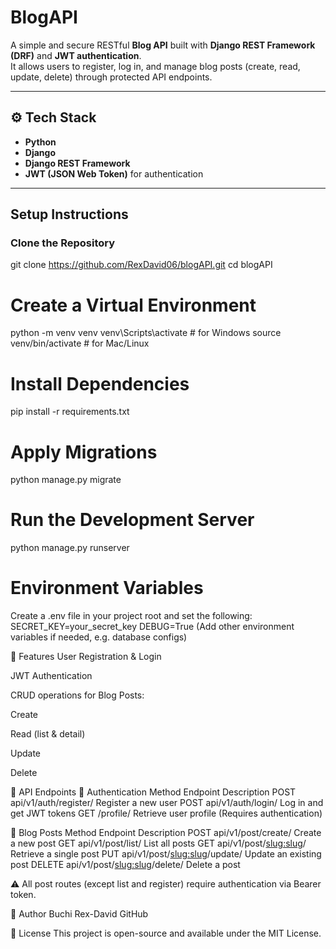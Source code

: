 # BlogAPI

A simple and secure RESTful **Blog API** built with **Django REST Framework (DRF)** and **JWT authentication**.  
It allows users to register, log in, and manage blog posts (create, read, update, delete) through protected API endpoints.

---

## ⚙️ Tech Stack

- **Python**
- **Django**
- **Django REST Framework**
- **JWT (JSON Web Token)** for authentication

---

##  Setup Instructions

###  Clone the Repository

git clone https://github.com/RexDavid06/blogAPI.git
cd blogAPI
# Create a Virtual Environment
python -m venv venv
venv\Scripts\activate   # for Windows
source venv/bin/activate   # for Mac/Linux
# Install Dependencies
pip install -r requirements.txt
# Apply Migrations
python manage.py migrate
# Run the Development Server
python manage.py runserver
# Environment Variables
Create a .env file in your project root and set the following:
SECRET_KEY=your_secret_key
DEBUG=True
(Add other environment variables if needed, e.g. database configs)

🧠 Features
User Registration & Login

JWT Authentication

CRUD operations for Blog Posts:

Create

Read (list & detail)

Update

Delete

📡 API Endpoints
🔐 Authentication
Method	Endpoint	Description
POST	api/v1/auth/register/	Register a new user
POST	api/v1/auth/login/	Log in and get JWT tokens
GET	/profile/	Retrieve user profile (Requires authentication)

📝 Blog Posts
Method	Endpoint	Description
POST	api/v1/post/create/	Create a new post
GET	api/v1/post/list/	List all posts
GET	api/v1/post/<slug:slug>/	Retrieve a single post
PUT	api/v1/post/<slug:slug>/update/	Update an existing post
DELETE	api/v1/post/<slug:slug>/delete/	Delete a post

⚠️ All post routes (except list and register) require authentication via Bearer token.

👤 Author
Buchi Rex-David
GitHub

🪪 License
This project is open-source and available under the MIT License.